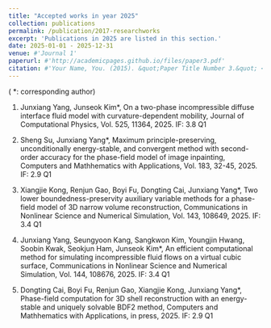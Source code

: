 ```yaml
---
title: "Accepted works in year 2025"
collection: publications
permalink: /publication/2017-researchworks
excerpt: 'Publications in 2025 are listed in this section.'
date: 2025-01-01 - 2025-12-31
venue: #'Journal 1'
paperurl: #'http://academicpages.github.io/files/paper3.pdf'
citation: #'Your Name, You. (2015). &quot;Paper Title Number 3.&quot; <i>Journal 1</i>. 1(3).'
---
```

( *: corresponding author)

1. Junxiang Yang, Junseok Kim*, On a two-phase incompressible diffuse interface fluid model with 
curvature-dependent mobility, Journal of Computational Physics, Vol. 525, 11364, 2025. IF: 3.8 Q1

2. Sheng Su, Junxiang Yang*, Maximum principle-preserving, unconditionally energy-stable, and convergent method with second-order accuracy for the phase-field model of image inpainting, Computers and Mathhematics with Applications, Vol. 183, 32-45, 2025. IF: 2.9 Q1

3. Xiangjie Kong, Renjun Gao, Boyi Fu, Dongting Cai, Junxiang Yang*, Two lower boundedness-preservity auxiliary variable methods for a phase-field model of 3D narrow volume reconstruction, Communications in Nonlinear Science and Numerical Simulation, Vol. 143, 108649, 2025. IF: 3.4 Q1

4. Junxiang Yang, Seungyoon Kang, Sangkwon Kim, Youngjin Hwang, Soobin Kwak, Seokjun Ham, Junseok Kim*, An efficient computational method for simulating incompressible fluid flows on a virtual cubic surface, Communications in Nonlinear Science and Numerical Simulation, Vol. 144, 108676, 2025. IF: 3.4 Q1

5. Dongting Cai, Boyi Fu, Renjun Gao, Xiangjie Kong, Junxiang Yang*, Phase-field computation for 3D shell reconstruction with an energy-stable and uniquely solvable BDF2 method, Computers and Mathhematics with Applications, in press, 2025. IF: 2.9 Q1
